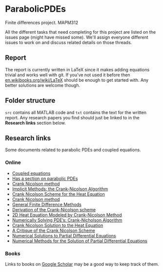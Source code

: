 ParabolicPDEs
=============

Finite differences project. MAPM312

All the different tasks that need completing for this project are listed
on the issues page (might have missed some). We'll assign everyone
different issues to work on and discuss related details on those
threads.

## Report

The report is currently written in LaTeX since it makes adding equations trivial
and works well with git. If you've not used it before then 
[en.wikibooks.org/wiki/LaTeX](https://en.wikibooks.org/wiki/LaTeX) should be
enough to get started with. Any better solutions are welcome though.

## Folder structure

`src` contains all MATLAB code and `txt` contains the text for the
written report. Any research papers you find should just be linked to in
the **Research links** section below.

## Research links

Some documents related to parabolic PDEs and coupled equations.

### Online

* [Coupled equations](http://www.math.leidenuniv.nl/scripties/KorsuizeBachelor.pdf)
* [Has a section on parabolic PDEs](http://www.sml.ee.upatras.gr/UploadedFiles/BOOK-CK/06-PartialDifferentialEquations.pdf)
* [Crank Nicolson method](http://mat.iitm.ac.in/home/sryedida/public_html/caimna/pde/fifth/5.html)
* [Implicit Methods: the Crank-Nicolson Algorithm](http://www.dynamicearth.de/Lectures/FortgGeodyn.WiSe10/Tutorial/Day2/cranknicholson.pdf)
* [Crank Nicolson Scheme for the Heat Equation](http://people.sc.fsu.edu/~jpeterson/5-CrankNicolson.pdf)
* [Crank Nicolson method](http://www3.msiu.ru/~belova/compmod/Crank_nic.pdf)
* [General Finite Difference Methods](http://www.math.yorku.ca/~hmzhu/Math-6911/lectures/Lecture5/5_BlkSch_FDM.pdf)
* [Derivation of the Crank-Nicolson scheme](http://www.cems.uvm.edu/~tlakoba/math337/notes_13.pdf)
* [2D Heat Equation Modeled by Crank-Nicolson Method](http://wiki.tomabel.org/images/c/c2/Paul_Summers_Final_Write_up.pdf)
* [Numerically Solving PDE’s: Crank-Nicholson Algorithm](http://www.sfu.ca/~rjones/bus864/notes/notes2.pdf)
* [Crank Nicolson Solution to the Heat Equation](http://web.cecs.pdx.edu/~gerry/class/ME448/notes/pdf/CN_slides.pdf)
* [A Critique of the Crank Nicolson Scheme](http://www.wilmott.com/pdfs/071203_duffy.pdf)
* [Numerical Solutions to Partial Differential Equations](http://www.maths.tcd.ie/~butler/NUMERICAL_ANALYSIS/pde.pdf)
* [Numerical Methods for the Solution of Partial Differential Equations](http://www.aei.mpg.de/~rezzolla/lnotes/Evolution_Pdes/evolution_pdes_lnotes.pdf)

### Books

Links to books on [Google Scholar](http://scholar.google.com) may be a
good way to keep track of them.
